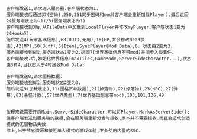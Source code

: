     客户端发送1,请求进入服务器.客户端状态为1.
    服务端接收后通过37(密码),250,251同步密码和mod(客户端会重新加载Player).最后返回2(服务端状态为-1)/3(服务端状态为1)
    客户端接收到3后,从FileData中加载到LocalPlayer并修改myPlayer.客户端状态1变为2(Hook点).
    随后发送4(玩家基础信息),68(UUID,无用),16(HP,并会修改dead状态),42(MP),50(Buff),5(Item),SyncPlayer(Mod Data),6. 状态由2变为3.
    服务端接收到6后,服务端状态1变为2.返回7(世界基础信息不带mod)并同步入侵事件.
    客户端接收7后,初始化世界信息(maxTiles,GameMode,ServerSideCharacter...),状态由3转4,当状态大于4时接收Mod Data;

    客户端发送8,请求图格数据.
    服务端接收到8后,服务端状态2变为3.
    随后发送9(加载状态),11(图格区块数据),21(掉落物),22(掉落物),23(NPC),27(弹幕),83(杀怪计数),57(世界类型),7(世界基础信息带mod),103,101,136,49


    按理来说需要开启Main.ServerSideCharacter,可以将Player.MarkAsServerSide();
    但客户端发送到服务端的数据,会在服务端重新分发时接收,原本并不需要接收.而且会造成创造模式的无限物品失效.
    综上,出于节省资源和接近单人模式的游戏体验,不会使用内置的SSC.